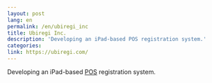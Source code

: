 ```yaml
---
layout: post
lang: en
permalink: /en/ubiregi_inc
title: Ubiregi Inc.
description: 'Developing an iPad-based POS registration system.'
categories: 
link: https://ubiregi.com/
---
```


<p>Developing an iPad-based <a href="https://en.wikipedia.org/wiki/Point_of_sale">POS</a> registration system.</p>
